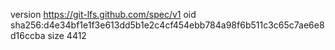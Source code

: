 version https://git-lfs.github.com/spec/v1
oid sha256:d4e34bf1e1f3e613dd5b1e2c4cf454ebb784a98f6b511c3c65c7ae6e8d16ccba
size 4412
